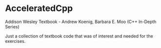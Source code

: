# AcceleratedCpp
Addison Wesley Textbook - Andrew Koenig, Barbara E. Moo (C++ In-Depth Series)

Just a collection of textbook code that was of interest and needed for the exercises.
